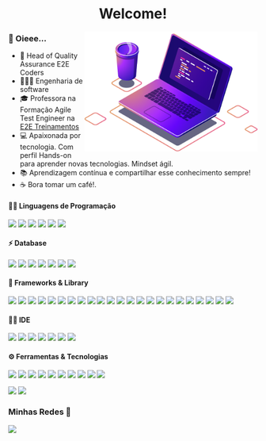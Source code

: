 <h1 align="center">Welcome!</h1><img align="right" src="computer.png" width="350"/>

### 👋 Oieee...

- 🔭 Head of Quality Assurance E2E Coders
-  👨🏽‍💻 Engenharia de software
- 🎓 Professora na Formação Agile Test Engineer na [E2E Treinamentos](https://e2etreinamentos.com.br/formacao-agile-test-engineer/)
- 💻 Apaixonada por tecnologia. Com perfil Hands-on para aprender novas tecnologias. Mindset ágil.
- 📚 Aprendizagem contínua e compartilhar esse conhecimento sempre!
- ☕ Bora tomar um café!.



#### 👨‍💻 Linguagens de Programação 

<p>
	<img src=https://img.shields.io/badge/Python-3776AB?style=for-the-badge&logo=python&logoColor=white>
	<img src=https://img.shields.io/badge/JavaScript-F7DF1E?style=for-the-badge&logo=javascript&logoColor=black>
	<img src=https://img.shields.io/badge/TypeScript-007ACC?style=for-the-badge&logo=typescript&logoColor=white>
	<img src=https://img.shields.io/badge/HTML5-E34F26?style=for-the-badge&logo=html5&logoColor=white>
	<img src=https://img.shields.io/badge/CSS3-1572B6?style=for-the-badge&logo=css3&logoColor=white>
	<img src=https://img.shields.io/badge/Java-ED8B00?style=for-the-badge&logo=openjdk&logoColor=white>
 </p>
  
 #### ⚡ Database
 <p>
	<img src=https://img.shields.io/badge/MongoDB-4EA94B?style=for-the-badge&logo=mongodb&logoColor=white>
	<img src=https://img.shields.io/badge/MySQL-005C84?style=for-the-badge&logo=mysql&logoColor=white>
	<img src=https://img.shields.io/badge/Sqlite-003B57?style=for-the-badge&logo=sqlite&logoColor=white>
	<img src=https://img.shields.io/badge/Neo4j-018bff?style=for-the-badge&logo=neo4j&logoColor=white>
	<img src=https://img.shields.io/badge/PostgreSQL-316192?style=for-the-badge&logo=postgresql&logoColor=white>
	<img src=https://img.shields.io/badge/Prisma-3982CE?style=for-the-badge&logo=Prisma&logoColor=white>
	<img src=https://img.shields.io/badge/Databricks-FF3621?style=for-the-badge&logo=Databricks&logoColor=white>
 </p>

 #### 🚀 Frameworks & Library
 <p>
    <img src=https://img.shields.io/badge/codecept%20js-F6E05E?style=for-the-badge&logo=codeceptjs&logoColor=000>
    <img src=https://img.shields.io/badge/Cucumber-43B02A?style=for-the-badge&logo=cucumber&logoColor=white>
    <img src=https://img.shields.io/badge/Cypress-17202C?style=for-the-badge&logo=cypress&logoColor=white>
    <img src=https://img.shields.io/badge/Docker-2CA5E0?style=for-the-badge&logo=docker&logoColor=white>
    <img src=https://img.shields.io/badge/Express%20js-000000?style=for-the-badge&logo=express&logoColor=white>
     <img src=https://img.shields.io/badge/fastapi-109989?style=for-the-badge&logo=FASTAPI&logoColor=white>
    <img src=https://img.shields.io/badge/Insomnia-5849be?style=for-the-badge&logo=Insomnia&logoColor=white>
    <img src=https://img.shields.io/badge/Junit5-25A162?style=for-the-badge&logo=junit5&logoColor=white>
    <img src=https://img.shields.io/badge/Jupyter-F37626.svg?&style=for-the-badge&logo=Jupyter&logoColor=white>
    <img src=https://img.shields.io/badge/Mocha-8D6748?style=for-the-badge&logo=Mocha&logoColor=white>
    <img src=https://img.shields.io/badge/Node%20js-339933?style=for-the-badge&logo=nodedotjs&logoColor=white>
    <img src=https://img.shields.io/badge/Playwright-45ba4b?style=for-the-badge&logo=Playwright&logoColor=white>
    <img src=https://img.shields.io/badge/Postman-FF6C37?style=for-the-badge&logo=Postman&logoColor=white>
    <img src=https://img.shields.io/badge/PowerBI-F2C811?style=for-the-badge&logo=Power%20BI&logoColor=white>
    <img src=https://img.shields.io/badge/Robot%20Framework-000000?style=for-the-badge&logo=robot-framework&logoColor=white>
    <img src=https://img.shields.io/badge/Selenium-43B02A?style=for-the-badge&logo=Selenium&logoColor=white>
    <img src=https://img.shields.io/badge/Spring_Boot-F2F4F9?style=for-the-badge&logo=spring-boot>
    <img src=https://img.shields.io/badge/Tailwind_CSS-38B2AC?style=for-the-badge&logo=tailwind-css&logoColor=white>
    <img src=https://img.shields.io/badge/Yarn-2C8EBB?style=for-the-badge&logo=yarn&logoColor=white>
    <img src=https://img.shields.io/badge/Unity-100000?style=for-the-badge&logo=unity&logoColor=white>
    <img src=https://img.shields.io/badge/pnpm-yellow?style=for-the-badge&logo=pnpm&logoColor=white>
    <img src=https://img.shields.io/badge/numpy-%23013243.svg?style=for-the-badge&logo=numpy&logoColor=white>
    <img src=https://img.shields.io/badge/pandas-%23150458.svg?style=for-the-badge&logo=pandas&logoColor=white>
</p> 
   
 ####  👩‍💻 IDE
 <p>
	    <img src=https://img.shields.io/badge/VSCode-0078D4?style=for-the-badge&logo=visual%20studio%20code&logoColor=white>
	   <img src=https://img.shields.io/badge/Android_Studio-3DDC84?style=for-the-badge&logo=android-studio&logoColor=white>
		<img src=https://img.shields.io/badge/PyCharm-000000.svg?&style=for-the-badge&logo=PyCharm&logoColor=white>
	 <img src=https://img.shields.io/badge/Eclipse-2C2255?style=for-the-badge&logo=eclipse&logoColor=white>
	 <img src=https://img.shields.io/badge/IntelliJ_IDEA-000000.svg?style=for-the-badge&logo=intellij-idea&logoColor=white>
	  <img src=https://img.shields.io/badge/Visual_Studio-5C2D91?style=for-the-badge&logo=visual%20studio&logoColor=white>
	   <img src=https://img.shields.io/badge/Xcode-007ACC?style=for-the-badge&logo=Xcode&logoColor=white>
 </p>
 
 #### ⚙️ Ferramentas & Tecnologias
 <p>
	    <img src=https://img.shields.io/badge/Grafana-F2F4F9?style=for-the-badge&logo=grafana&logoColor=orange&labelColor=F2F4F9>
	   <img src=https://img.shields.io/badge/Splunk-000000?style=for-the-badge&logo=Splunk&logoColor=white>
		<img src=https://img.shields.io/badge/GIT-E44C30?style=for-the-badge&logo=git&logoColor=white>
	 <img src=https://img.shields.io/badge/Github%20Actions-282a2e?style=for-the-badge&logo=githubactions&logoColor=367cfe>
	 <img src=https://img.shields.io/badge/Jenkins-D24939?style=for-the-badge&logo=Jenkins&logoColor=white>
	  <img src=https://img.shields.io/badge/Jira-0052CC?style=for-the-badge&logo=Jira&logoColor=white>
	   <img src=https://img.shields.io/badge/GitLab-330F63?style=for-the-badge&logo=gitlab&logoColor=white>
	   	 <img src=https://img.shields.io/badge/GitHub-100000?style=for-the-badge&logo=github&logoColor=white>
	  <img src=https://img.shields.io/badge/Amazon_AWS-232F3E?style=for-the-badge&logo=amazon-aws&logoColor=white>
	   <img src=https://img.shields.io/badge/Figma-F24E1E?style=for-the-badge&logo=figma&logoColor=white>
	 </p>
 
  
 <div>
  <img height="177em" src="https://github-readme-stats.vercel.app/api?username=AlineAreda&show_icons=true&theme=dracula"/>
  <img height="177em" src="https://github-readme-stats.vercel.app/api/top-langs/?username=AlineAreda&layout=compact&theme=dracula"/>  
</div>
  
  ### Minhas Redes 🤝 
   
  <a href="https://www.linkedin.com/in/AlineAreda/AlineAreda/" target="_blank"><img src="https://img.shields.io/badge/-LinkedIn-%230077B5?style=for-the-badge&logo=linkedin&logoColor=white" target="_blank"></a> 

